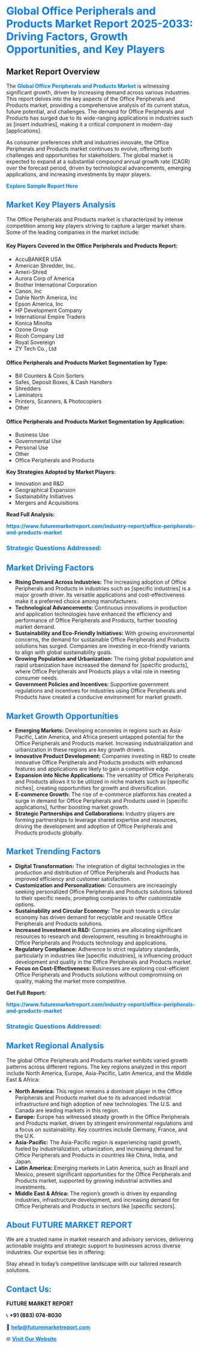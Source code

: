 <h1 style="color: #007BFF;">Global Office Peripherals and Products Market Report 2025-2033: Driving Factors, Growth Opportunities, and Key Players</h1>

<section id="overview">
<h2>Market Report Overview</h2>
<p>The <a href="https://www.futuremarketreport.com/industry-report/office-peripherals-and-products-market" style="color: #007BFF; text-decoration: none;"><strong>Global Office Peripherals and Products Market</strong></a> is witnessing significant growth, driven by increasing demand across various industries. This report delves into the key aspects of the Office Peripherals and Products market, providing a comprehensive analysis of its current status, future potential, and challenges. The demand for Office Peripherals and Products has surged due to its wide-ranging applications in industries such as [insert industries], making it a critical component in modern-day [applications].</p>
<p>As consumer preferences shift and industries innovate, the Office Peripherals and Products market continues to evolve, offering both challenges and opportunities for stakeholders. The global market is expected to expand at a substantial compound annual growth rate (CAGR) over the forecast period, driven by technological advancements, emerging applications, and increasing investments by major players.</p>
</section>

<section id="overview">
<p><a href="https://www.futuremarketreport.com/request-sample/reportId=113231" style="color: #007BFF; text-decoration: none;"><strong>Explore Sample Report Here</strong></a></p>
</section>

<section id="key-players">
<h2 style="color: #007BFF;">Market Key Players Analysis</h2>
<p>The Office Peripherals and Products market is characterized by intense competition among key players striving to capture a larger market share. Some of the leading companies in the market include:</p>
<h4>Key Players Covered in the Office Peripherals and Products Report:</h4>
<ul><li>AccuBANKER USA</li><li>American Shredder, Inc.</li><li>Ameri-Shred</li><li>Aurora Corp of America</li><li>Brother International Corporation</li><li>Canon, Inc</li><li>Dahle North America, Inc</li><li>Epson America, Inc</li><li>HP Development Company</li><li>International Empire Traders</li><li>Konica Minolta</li><li>Ozone Group</li><li>Ricoh Company Ltd</li><li>Royal Sovereign</li><li>ZY Tech Co., Ltd</li></ul>
<h4>Office Peripherals and Products Market Segmentation by Type:</h4>
<ul><li>Bill Counters &amp; Coin Sorters</li><li>Safes, Deposit Boxes, &amp; Cash Handlers</li><li>Shredders</li><li>Laminators</li><li>Printers, Scanners, &amp; Photocopiers</li><li>Other</li></ul>

<h4>Office Peripherals and Products Market Segmentation by Application:</h4>
<ul><li>Business Use</li><li>Governmental Use</li><li>Personal Use</li><li>Other</li><li>Office Peripherals and Products</li></ul>
<p><strong>Key Strategies Adopted by Market Players:</strong></p>
<ul>
<li>Innovation and R&D</li>
<li>Geographical Expansion</li>
<li>Sustainability Initiatives</li>
<li>Mergers and Acquisitions</li>
</ul>
</section>

<section>
<p><strong>Read Full Analysis: </strong></p><a href="https://www.futuremarketreport.com/industry-report/office-peripherals-and-products-market" style="color: #007BFF; text-decoration: none;"><strong>https://www.futuremarketreport.com/industry-report/office-peripherals-and-products-market</strong></a>
<h3 style="color: #007BFF;">Strategic Questions Addressed:</h3>
</section>

<section id="driving-factors">
<h2 style="color: #007BFF;">Market Driving Factors</h2>
<ul>
<li><strong>Rising Demand Across Industries:</strong> The increasing adoption of Office Peripherals and Products in industries such as [specific industries] is a major growth driver. Its versatile applications and cost-effectiveness make it a preferred choice among manufacturers.</li>
<li><strong>Technological Advancements:</strong> Continuous innovations in production and application technologies have enhanced the efficiency and performance of Office Peripherals and Products, further boosting market demand.</li>
<li><strong>Sustainability and Eco-Friendly Initiatives:</strong> With growing environmental concerns, the demand for sustainable Office Peripherals and Products solutions has surged. Companies are investing in eco-friendly variants to align with global sustainability goals.</li>
<li><strong>Growing Population and Urbanization:</strong> The rising global population and rapid urbanization have increased the demand for [specific products], where Office Peripherals and Products plays a vital role in meeting consumer needs.</li>
<li><strong>Government Policies and Incentives:</strong> Supportive government regulations and incentives for industries using Office Peripherals and Products have created a conducive environment for market growth.</li>
</ul>
</section>

<section id="growth-opportunities">
<h2 style="color: #007BFF;">Market Growth Opportunities</h2>
<ul>
<li><strong>Emerging Markets:</strong> Developing economies in regions such as Asia-Pacific, Latin America, and Africa present untapped potential for the Office Peripherals and Products market. Increasing industrialization and urbanization in these regions are key growth drivers.</li>
<li><strong>Innovative Product Development:</strong> Companies investing in R&D to create innovative Office Peripherals and Products products with enhanced features and applications are likely to gain a competitive edge.</li>
<li><strong>Expansion into Niche Applications:</strong> The versatility of Office Peripherals and Products allows it to be utilized in niche markets such as [specific niches], creating opportunities for growth and diversification.</li>
<li><strong>E-commerce Growth:</strong> The rise of e-commerce platforms has created a surge in demand for Office Peripherals and Products used in [specific applications], further boosting market growth.</li>
<li><strong>Strategic Partnerships and Collaborations:</strong> Industry players are forming partnerships to leverage shared expertise and resources, driving the development and adoption of Office Peripherals and Products products globally.</li>
</ul>
</section>

<section id="trending-factors">
<h2 style="color: #007BFF;">Market Trending Factors</h2>
<ul>
<li><strong>Digital Transformation:</strong> The integration of digital technologies in the production and distribution of Office Peripherals and Products has improved efficiency and customer satisfaction.</li>
<li><strong>Customization and Personalization:</strong> Consumers are increasingly seeking personalized Office Peripherals and Products solutions tailored to their specific needs, prompting companies to offer customizable options.</li>
<li><strong>Sustainability and Circular Economy:</strong> The push towards a circular economy has driven demand for recyclable and reusable Office Peripherals and Products solutions.</li>
<li><strong>Increased Investment in R&D:</strong> Companies are allocating significant resources to research and development, resulting in breakthroughs in Office Peripherals and Products technology and applications.</li>
<li><strong>Regulatory Compliance:</strong> Adherence to strict regulatory standards, particularly in industries like [specific industries], is influencing product development and quality in the Office Peripherals and Products market.</li>
<li><strong>Focus on Cost-Effectiveness:</strong> Businesses are exploring cost-efficient Office Peripherals and Products solutions without compromising on quality, making the market more competitive.</li>
</ul>
</section>

<section>
<p><strong>Get Full Report: </strong></p><a href="https://www.futuremarketreport.com/industry-report/office-peripherals-and-products-market" style="color: #007BFF; text-decoration: none;"><strong>https://www.futuremarketreport.com/industry-report/office-peripherals-and-products-market</strong></a>
<h3 style="color: #007BFF;">Strategic Questions Addressed:</h3>
</section>


<section id="regional-analysis">
<h2 style="color: #007BFF;">Market Regional Analysis</h2>
<p>The global Office Peripherals and Products market exhibits varied growth patterns across different regions. The key regions analyzed in this report include North America, Europe, Asia-Pacific, Latin America, and the Middle East & Africa:</p>
<ul>
<li><strong>North America:</strong> This region remains a dominant player in the Office Peripherals and Products market due to its advanced industrial infrastructure and high adoption of new technologies. The U.S. and Canada are leading markets in this region.</li>
<li><strong>Europe:</strong> Europe has witnessed steady growth in the Office Peripherals and Products market, driven by stringent environmental regulations and a focus on sustainability. Key countries include Germany, France, and the U.K.</li>
<li><strong>Asia-Pacific:</strong> The Asia-Pacific region is experiencing rapid growth, fueled by industrialization, urbanization, and increasing demand for Office Peripherals and Products in countries like China, India, and Japan.</li>
<li><strong>Latin America:</strong> Emerging markets in Latin America, such as Brazil and Mexico, present significant opportunities for the Office Peripherals and Products market, supported by growing industrial activities and investments.</li>
<li><strong>Middle East & Africa:</strong> The region’s growth is driven by expanding industries, infrastructure development, and increasing demand for Office Peripherals and Products in sectors like [specific sectors].</li>
</ul>
</section>

<footer>
<h2 style="color: #007BFF;">About FUTURE MARKET REPORT</h2>
<p>We are a trusted name in market research and advisory services, delivering actionable insights and strategic support to businesses across diverse industries. Our expertise lies in offering:</p>

<p>Stay ahead in today’s competitive landscape with our tailored research solutions.</p>

<h2 style="color: #007BFF;">Contact Us:</h2>
<p><strong>FUTURE MARKET REPORT</strong></p>
<p>📞 <strong>+91 (883) 074-8030</strong></p>
<p>📧 <strong><a href="mailto:help@futuremarketreport.com" style="color: #007BFF;">help@futuremarketreport.com</a></strong></p>
<p>🌐 <strong><a href="https://www.futuremarketreport.com/" style="color: #007BFF;">Visit Our Website</a></strong></p>
</footer>